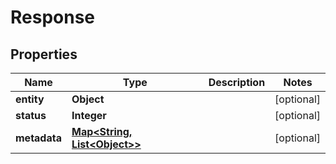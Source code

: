# Response

## Properties
Name | Type | Description | Notes
------------ | ------------- | ------------- | -------------
**entity** | **Object** |  |  [optional]
**status** | **Integer** |  |  [optional]
**metadata** | [**Map&lt;String, List&lt;Object&gt;&gt;**](List.md) |  |  [optional]
